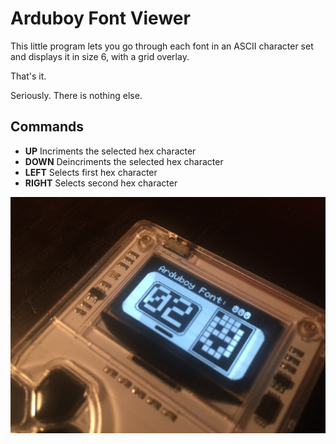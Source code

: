 # Arduboy Font Viewer

This little program lets you go through each font in an ASCII character set and displays it in size 6, with a grid overlay.

That's it.

Seriously. There is nothing else.

## Commands

- **UP** Incriments the selected hex character
- **DOWN** Deincriments the selected hex character
- **LEFT** Selects first hex character
- **RIGHT** Selects second hex character

![Demo of the running program](demo.jpg)

